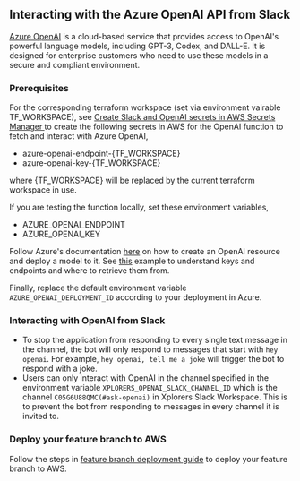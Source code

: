 ## Interacting with the Azure OpenAI API from Slack

[Azure OpenAI](https://learn.microsoft.com/en-us/azure/cognitive-services/openai/overview) is a cloud-based service that provides access to OpenAI's powerful language models, including GPT-3, Codex, and DALL-E. It is designed for enterprise customers who need to use these models in a secure and compliant environment.

### Prerequisites

For the corresponding terraform workspace (set via environment vairable TF_WORKSPACE), see [Create Slack and OpenAI secrets in AWS Secrets Manager
](feature_branch_deployment#Create-Slack-and-OpenAI-secrets-in-AWS-Secrets-Manager) to create the following secrets in AWS for the OpenAI function to fetch and interact with Azure OpenAI,

* azure-openai-endpoint-{TF_WORKSPACE}
* azure-openai-key-{TF_WORKSPACE}

where {TF_WORKSPACE} will be replaced by the current terraform workspace in use.

If you are testing the function locally, set these environment variables,

* AZURE_OPENAI_ENDPOINT
* AZURE_OPENAI_KEY

Follow Azure's documentation [here](https://learn.microsoft.com/en-us/azure/cognitive-services/openai/how-to/create-resource) on how to create an OpenAI resource and deploy a model to it. See [this](https://learn.microsoft.com/en-us/azure/cognitive-services/openai/quickstart?tabs=command-line&pivots=programming-language-javascript#:~:text=Retrieve%20key%20and%20endpoint) example to understand keys and endpoints and where to retrieve them from.

Finally, replace the default environment variable `AZURE_OPENAI_DEPLOYMENT_ID` according to your deployment in Azure.

### Interacting with OpenAI from Slack

* To stop the application from responding to every single text message in the channel, the bot will only respond to messages that start with `hey openai`. For example, `hey openai, tell me a joke` will trigger the bot to respond with a joke.
* Users can only interact with OpenAI in the channel specified in the environment variable `XPLORERS_OPENAI_SLACK_CHANNEL_ID` which is the channel `C05G6U88QMC(#ask-openai)` in Xplorers Slack Workspace. This is to prevent the bot from responding to messages in every channel it is invited to.

### Deploy your feature branch to AWS

Follow the steps in [feature branch deployment guide](docs/feature_branch_deployment.md) to deploy your feature branch to AWS.
